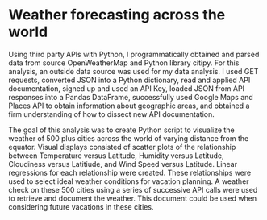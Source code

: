 # Weather forecasting across the world

Using third party APIs with Python, I programmatically obtained and parsed data from source OpenWeatherMap and Python library citipy. For this analysis, an outside data source was used for my data analysis. I used GET requests, converted JSON into a Python dictionary, read and applied API documentation, signed up and used an API Key, loaded JSON from API responses into a Pandas DataFrame, successfully used Google Maps and Places API to obtain information about geographic areas, and obtained a firm understanding of how to dissect new API documentation.

The goal of this analysis was to create Python script to visualize the weather of 500 plus cities across the world of varying distance from the equator. Visual displays consisted of scatter plots of the relationship between Temperature versus Latitude, Humidity versus Latitude, Cloudiness versus Latitiude, and Wind Speed versus Latitude. Linear regressions for each relationship were created. These relationships were used to select ideal weather conditions for vacation planning. A weather check on these 500 cities using a series of successive API calls were used to retrieve and document the weather. This document could be used when considering future vacations in these cities.
